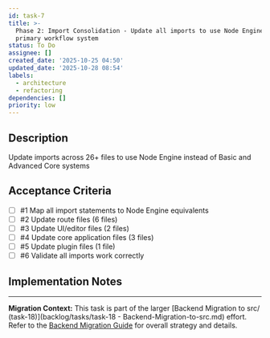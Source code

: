 ```yaml
---
id: task-7
title: >-
  Phase 2: Import Consolidation - Update all imports to use Node Engine as
  primary workflow system
status: To Do
assignee: []
created_date: '2025-10-25 04:50'
updated_date: '2025-10-28 08:54'
labels:
  - architecture
  - refactoring
dependencies: []
priority: low
---
```


## Description

<!-- SECTION:DESCRIPTION:BEGIN -->
Update imports across 26+ files to use Node Engine instead of Basic and Advanced Core systems
<!-- SECTION:DESCRIPTION:END -->

## Acceptance Criteria
<!-- AC:BEGIN -->
- [ ] #1 Map all import statements to Node Engine equivalents
- [ ] #2 Update route files (6 files)
- [ ] #3 Update UI/editor files (2 files)
- [ ] #4 Update core application files (3 files)
- [ ] #5 Update plugin files (1 file)
- [ ] #6 Validate all imports work correctly
<!-- AC:END -->

## Implementation Notes

<!-- SECTION:NOTES:BEGIN -->
---
**Migration Context:** This task is part of the larger [Backend Migration to src/ (task-18)](backlog/tasks/task-18 - Backend-Migration-to-src.md) effort. Refer to the [Backend Migration Guide](docs/backend_migration_guide.md) for overall strategy and details.
<!-- SECTION:NOTES:END -->
